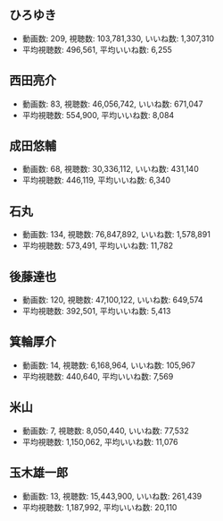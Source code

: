 ## ひろゆき

-   動画数: 209, 視聴数: 103,781,330, いいね数: 1,307,310
-   平均視聴数: 496,561, 平均いいね数: 6,255

## 西田亮介

-   動画数: 83, 視聴数: 46,056,742, いいね数: 671,047
-   平均視聴数: 554,900, 平均いいね数: 8,084

## 成田悠輔

-   動画数: 68, 視聴数: 30,336,112, いいね数: 431,140
-   平均視聴数: 446,119, 平均いいね数: 6,340

## 石丸

-   動画数: 134, 視聴数: 76,847,892, いいね数: 1,578,891
-   平均視聴数: 573,491, 平均いいね数: 11,782

## 後藤達也

-   動画数: 120, 視聴数: 47,100,122, いいね数: 649,574
-   平均視聴数: 392,501, 平均いいね数: 5,413

## 箕輪厚介

-   動画数: 14, 視聴数: 6,168,964, いいね数: 105,967
-   平均視聴数: 440,640, 平均いいね数: 7,569

## 米山

-   動画数: 7, 視聴数: 8,050,440, いいね数: 77,532
-   平均視聴数: 1,150,062, 平均いいね数: 11,076

## 玉木雄一郎

-   動画数: 13, 視聴数: 15,443,900, いいね数: 261,439
-   平均視聴数: 1,187,992, 平均いいね数: 20,110



